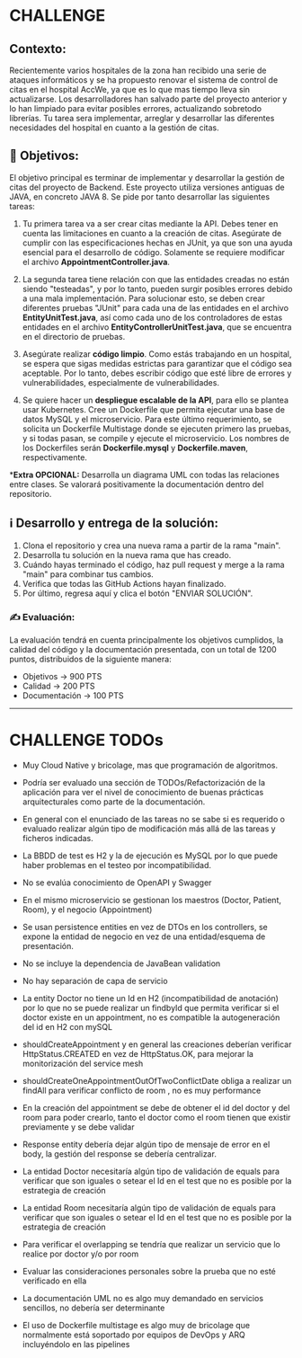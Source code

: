 # CHALLENGE

## Contexto:
Recientemente varios hospitales de la zona han recibido una serie de ataques informáticos y se ha propuesto renovar el sistema de control de citas en el hospital AccWe, ya que es lo que mas tiempo lleva sin actualizarse. Los desarrolladores han salvado parte del proyecto anterior y lo han limpiado para evitar posibles errores, actualizando sobretodo librerías. Tu tarea sera implementar, arreglar y desarrollar las diferentes necesidades del hospital en cuanto a la gestión de citas.

## 🎯 Objetivos:

El objetivo principal es terminar de implementar y desarrollar la gestión de citas del proyecto de Backend. Este proyecto utiliza versiones antiguas de JAVA, en concreto JAVA 8. Se pide por tanto desarrollar las siguientes tareas:

1. Tu primera tarea va a ser crear citas mediante la API. Debes tener en cuenta las limitaciones en cuanto a la creación de citas. Asegúrate de cumplir con las especificaciones hechas en JUnit, ya que son una ayuda esencial para el desarrollo de código. Solamente se requiere modificar el archivo **AppointmentController.java**.
 
2. La segunda tarea tiene relación con que las entidades creadas no están siendo "testeadas", y por lo tanto, pueden surgir posibles errores debido a una mala implementación. Para solucionar esto, se deben crear diferentes pruebas "JUnit" para cada una de las entidades en el archivo **EntityUnitTest.java**, así como cada uno de los controladores de estas entidades en el archivo **EntityControllerUnitTest.java**, que se encuentra en el directorio de pruebas.

3. Asegúrate realizar **código limpio**. Como estás trabajando en un hospital, se espera que sigas medidas estrictas para garantizar que el código sea aceptable. Por lo tanto, debes escribir código que esté libre de errores y vulnerabilidades, especialmente de vulnerabilidades.

4. Se quiere hacer un **despliegue escalable de la API**, para ello se plantea usar Kubernetes. Cree un Dockerfile que permita ejecutar una base de datos MySQL y el microservicio. Para este último requerimiento, se solicita un Dockerfile Multistage donde se ejecuten primero las pruebas, y si todas pasan, se compile y ejecute el microservicio. Los nombres de los Dockerfiles serán **Dockerfile.mysql** y **Dockerfile.maven**, respectivamente.

***Extra OPCIONAL:** Desarrolla un diagrama UML con todas las relaciones entre clases. Se valorará positivamente la documentación dentro del repositorio.

## ℹ️ Desarrollo y entrega de la solución:

1. Clona el repositorio y crea una nueva rama a partir de la rama "main".
2. Desarrolla tu solución en la nueva rama que has creado.
3. Cuándo hayas terminado el código, haz pull request y merge a la rama "main" para combinar tus cambios.
4. Verifica que todas las GitHub Actions hayan finalizado.
5. Por último, regresa aquí y clica el botón "ENVIAR SOLUCIÓN".

### ✍️ Evaluación:

La evaluación tendrá en cuenta principalmente los objetivos cumplidos, la calidad del código y la documentación presentada, con un total de 1200 puntos, distribuidos de la siguiente manera:
* Objetivos -> 900 PTS
* Calidad -> 200 PTS
* Documentación -> 100 PTS

- - -

# CHALLENGE TODOs

- Muy Cloud Native y bricolage, mas que programación de algoritmos.

- Podría ser evaluado una sección de TODOs/Refactorización de la aplicación para ver el nivel de conocimiento de buenas prácticas arquitecturales como parte de la documentación.

- En general con el enunciado de las tareas no se sabe si es requerido o evaluado realizar algún tipo de modificación más allá de las tareas y ficheros indicadas.

- La BBDD de test es H2 y la de ejecución es MySQL por lo que puede haber problemas en el testeo por incompatibilidad.

- No se evalúa conocimiento de OpenAPI y Swagger

- En el mismo microservicio se gestionan los maestros (Doctor, Patient, Room), y el negocio (Appointment)

- Se usan persistence entities en vez de DTOs en los controllers, se expone la entidad de negocio en vez de una entidad/esquema de presentación.

- No se incluye la dependencia de JavaBean validation  

- No hay separación de capa de servicio

- La entity Doctor no tiene un Id en H2 (incompatibilidad de anotación) por lo que no se puede realizar un findbyId que permita verificar si el doctor existe en un appointment, no es compatible la autogeneración del id en H2 con mySQL

- shouldCreateAppointment y en general las creaciones deberían verificar HttpStatus.CREATED en vez de HttpStatus.OK, para mejorar la monitorización del service mesh

- shouldCreateOneAppointmentOutOfTwoConflictDate obliga a realizar un findAll para verificar conflicto de room , no es muy performance

- En la creación del appointment se debe de obtener el id del doctor y del room para poder crearlo, tanto el doctor como el room tienen que existir previamente y se debe validar 

- Response entity debería dejar algún tipo de mensaje de error en el body, la gestión del response se debería centralizar.

- La entidad Doctor necesitaría algún tipo de validación de equals para verificar que son iguales o setear el Id en el test que no es posible por la estrategia de creación

- La entidad Room necesitaría algún tipo de validación de equals para verificar que son iguales o setear el Id en el test que no es posible por la estrategia de creación

- Para verificar el overlapping se tendría que realizar un servicio que lo realice por doctor y/o por room

- Evaluar las consideraciones personales sobre la prueba que no esté verificado en ella

- La documentación UML no es algo muy demandado en servicios sencillos, no debería ser determinante

- El uso de Dockerfile multistage es algo muy de bricolage que normalmente está soportado por equipos de DevOps y ARQ incluyéndolo en las pipelines






